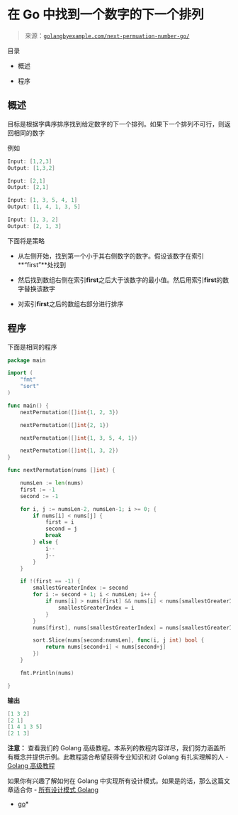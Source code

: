 <!--yml

类别：未分类

日期：2024-10-13 06:42:54

-->

# 在 Go 中找到一个数字的下一个排列

> 来源：[`golangbyexample.com/next-permuation-number-go/`](https://golangbyexample.com/next-permuation-number-go/)

目录

+   概述

+   程序

## **概述**

目标是根据字典序排序找到给定数字的下一个排列。如果下一个排列不可行，则返回相同的数字

例如

```go
Input: [1,2,3]
Output: [1,3,2]

Input: [2,1]
Output: [2,1]

Input: [1, 3, 5, 4, 1]
Output: [1, 4, 1, 3, 5]

Input: [1, 3, 2]
Output: [2, 1, 3]
```

下面将是策略

+   从左侧开始，找到第一个小于其右侧数字的数字。假设该数字在索引**“first”**处找到

+   然后找到数组右侧在索引**first**之后大于该数字的最小值。然后用索引**first**的数字替换该数字

+   对索引**first**之后的数组右部分进行排序

## **程序**

下面是相同的程序

```go
package main

import (
	"fmt"
	"sort"
)

func main() {
	nextPermutation([]int{1, 2, 3})

	nextPermutation([]int{2, 1})

	nextPermutation([]int{1, 3, 5, 4, 1})

	nextPermutation([]int{1, 3, 2})
}

func nextPermutation(nums []int) {

	numsLen := len(nums)
	first := -1
	second := -1

	for i, j := numsLen-2, numsLen-1; i >= 0; {
		if nums[i] < nums[j] {
			first = i
			second = j
			break
		} else {
			i--
			j--
		}
	}

	if !(first == -1) {
		smallestGreaterIndex := second
		for i := second + 1; i < numsLen; i++ {
			if nums[i] > nums[first] && nums[i] < nums[smallestGreaterIndex] {
				smallestGreaterIndex = i
			}
		}
		nums[first], nums[smallestGreaterIndex] = nums[smallestGreaterIndex], nums[first]

		sort.Slice(nums[second:numsLen], func(i, j int) bool {
			return nums[second+i] < nums[second+j]
		})
	}

	fmt.Println(nums)

}
```

**输出**

```go
[1 3 2]
[2 1]
[1 4 1 3 5]
[2 1 3]
```

**注意：** 查看我们的 Golang 高级教程。本系列的教程内容详尽，我们努力涵盖所有概念并提供示例。此教程适合希望获得专业知识和对 Golang 有扎实理解的人 - [Golang 高级教程](https://golangbyexample.com/golang-comprehensive-tutorial/)

如果你有兴趣了解如何在 Golang 中实现所有设计模式。如果是的话，那么这篇文章适合你 - [所有设计模式 Golang](https://golangbyexample.com/all-design-patterns-golang/)

+   [go](https://golangbyexample.com/tag/go/)*
